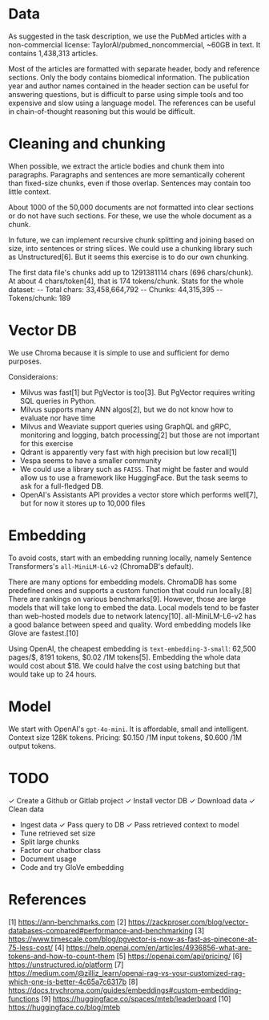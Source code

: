 # Data

As suggested in the task description, we use the PubMed articles with a non-commercial license: TaylorAI/pubmed_noncommercial, ~60GB in text.
It contains 1,438,313 articles.

Most of the articles are formatted with separate header, body and reference sections. Only the body contains biomedical information. The publication year and author names contained in the header section can be useful for answering questions, but is difficult to parse using simple tools and too expensive and slow using a language model. The references can be useful in chain-of-thought reasoning but this would be difficult.


# Cleaning and chunking

When possible, we extract the article bodies and chunk them into paragraphs. Paragraphs and sentences are more semantically coherent than fixed-size chunks, even if those overlap. Sentences may contain too little context.

About 1000 of the 50,000 documents are not formatted into clear sections or do not have such sections. For these, we use the whole document as a chunk.

In future, we can implement recursive chunk splitting and joining based on size, into sentences or string slices. We could use a chunking library such as Unstructured[6]. But it seems this exercise is to do our own chunking.

The first data file's chunks add up to 1291381114 chars (696 chars/chunk). At about 4 chars/token[4], that is 174 tokens/chunk. Stats for the whole dataset:
-- Total chars: 33,458,664,792
-- Chunks: 44,315,395
-- Tokens/chunk: 189


# Vector DB

We use Chroma because it is simple to use and sufficient for demo purposes.

Consideraions:
- Milvus was fast[1] but PgVector is too[3]. But PgVector requires writing SQL queries in Python.
- Milvus supports many ANN algos[2], but we do not know how to evaluate nor have time
- Milvus and Weaviate support queries using GraphQL and gRPC, monitoring and logging, batch processing[2] but those are not important for this exercise
- Qdrant is apparently very fast with high precision but low recall[1]
- Vespa seems to have a smaller community
- We could use a library such as `FAISS`. That might be faster and would allow us to use a framework like HuggingFace. But the task seems to ask for a full-fledged DB.
- OpenAI's Assistants API provides a vector store which performs well[7], but for now it stores up to 10,000 files


# Embedding

To avoid costs, start with an embedding running locally, namely Sentence Transformers's `all-MiniLM-L6-v2` (ChromaDB's default).

There are many options for embedding models. ChromaDB has some predefined ones and supports a custom function that could run locally.[8] There are rankings on various benchmarks[9]. However, those are large models that will take long to embed the data. Local models tend to be faster than web-hosted models due to network latency[10].
all-MiniLM-L6-v2  has a good balance between speed and quality. Word embedding models like Glove are fastest.[10]


Using OpenAI, the cheapest embedding is `text-embedding-3-small`: 62,500 pages/$, 8191 tokens, $0.02 /1M tokens[5]. Embedding the whole data would cost about $18. We could halve the cost using batching but that would take up to 24 hours.

# Model

We start with OpenAI's `gpt-4o-mini`. It is affordable, small and intelligent. Context size 128K tokens. Pricing: $0.150 /1M input tokens, $0.600 /1M output tokens.


# TODO

✓ Create a Github or Gitlab project
✓ Install vector DB
✓ Download data
✓ Clean data
- Ingest data
✓ Pass query to DB
✓ Pass retrieved context to model
- Tune retrieved set size
- Split large chunks
- Factor our chatbor class
- Document usage
- Code and try GloVe embedding


# References

[1] https://ann-benchmarks.com
[2] https://zackproser.com/blog/vector-databases-compared#performance-and-benchmarking
[3] https://www.timescale.com/blog/pgvector-is-now-as-fast-as-pinecone-at-75-less-cost/
[4] https://help.openai.com/en/articles/4936856-what-are-tokens-and-how-to-count-them 
[5] https://openai.com/api/pricing/
[6] https://unstructured.io/platform
[7] https://medium.com/@zilliz_learn/openai-rag-vs-your-customized-rag-which-one-is-better-4c65a7c6317b
[8] https://docs.trychroma.com/guides/embeddings#custom-embedding-functions
[9] https://huggingface.co/spaces/mteb/leaderboard
[10] https://huggingface.co/blog/mteb


